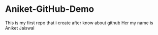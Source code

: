 # Aniket-GitHub-Demo
This is my first repo that i create after know about github
Her my name is Aniket Jaiswal
